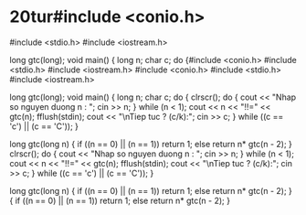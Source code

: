 # 20tur#include <conio.h>
#include <stdio.h>
#include <iostream.h>

long gtc(long);
void main()
{
	long n;
	char c;
	do {#include <conio.h>
#include <stdio.h>
#include <iostream.h>
#include <conio.h>
#include <stdio.h>
#include <iostream.h>

long gtc(long);
void main()
{
	long n;
	char c;
	do {
		clrscr();
		do { 	cout << "Nhap so nguyen duong n : ";
			cin >> n;
		} while (n < 1);
		cout << n << "!!=" << gtc(n);
		fflush(stdin);
		cout << "\nTiep tuc ? (c/k):";
		cin >> c;
	} while ((c == 'c') || (c == 'C'));
}

long gtc(long n)
{
	if ((n == 0) || (n == 1)) return 1;
	else return n* gtc(n - 2);
}
		clrscr();
		do { 	cout << "Nhap so nguyen duong n : ";
			cin >> n;
		} while (n < 1);
		cout << n << "!!=" << gtc(n);
		fflush(stdin);
		cout << "\nTiep tuc ? (c/k):";
		cin >> c;
	} while ((c == 'c') || (c == 'C'));
}

long gtc(long n)
{
	if ((n == 0) || (n == 1)) return 1;
	else return n* gtc(n - 2);
}
{
	if ((n == 0) || (n == 1)) return 1;
	else return n* gtc(n - 2);
}
